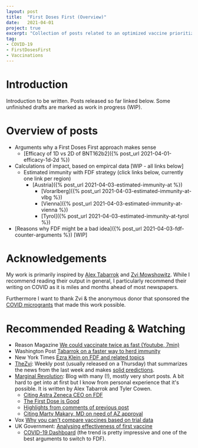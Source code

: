 ```yaml
---
layout: post
title:  "First Doses First (Overview)"
date:   2021-04-01
project: true
excerpt: "Collection of posts related to an optimized vaccine prioritization scheme that would save (likely) thousand of lives in the European Union"
tag:
- COVID-19
- FirstDosesFirst
- Vaccinations
---
```


# Introduction

Introduction to be written. Posts released so far linked below. Some unfinished drafts are marked as work in progress (WIP).

# Overview of posts

- Arguments why a First Doses First approach makes sense
  - [Efficacy of 1D vs 2D of BNT162b2]({% post_url 2021-04-01-efficacy-1d-2d %})
- Calculations of impact, based on empircal data [WIP - all links below]
  - Estimated immunity with FDF strategy (click links below, currently one link per region)
    - [Austria]({% post_url 2021-04-03-estimated-immunity-at %})
      - [Vorarlberg]({% post_url 2021-04-03-estimated-immunity-at-vlbg %})
      - [Vienna]({% post_url 2021-04-03-estimated-immunity-at-vienna %})
      - [Tyrol]({% post_url 2021-04-03-estimated-immunity-at-tyrol %})
- [Reasons why FDF might be a bad idea]({% post_url 2021-04-03-fdf-counter-arguments %}) [WIP]


# Acknowledgements

My work is primarily inspired by [Alex Tabarrok](https://twitter.com/ATabarrok) and [Zvi Mowshowitz](thezvi.wordpress.com). While I recommend reading their output in general, I particularly recommend their writing on COVID as it is miles and months ahead of most newspapers.

Furthermore I want to thank Zvi & the anonymous donor that sponsored the [COVID microgrants](https://thezvi.wordpress.com/2021/03/04/covid-3-4-declare-victory-and-leave-home/) that made this work possible.

# Recommended Reading & Watching

- Reason Magazine [We could vaccinate twice as fast (Youtube, 7min)](https://www.youtube.com/watch?v=OZ3DubRHSVo) 
- Washington Post [Tabarrok on a faster way to herd immunity](https://www.washingtonpost.com/outlook/2021/02/12/first-doses-vaccine-rules-fda/?arc404=true)
- New York  Times [Ezra Klein on FDF and related topics](https://www.nytimes.com/2021/04/01/opinion/covid-vaccine.html)
- [TheZvi](thezvi.wordpress.com): Weekly post (usually released on a Thursday) that summarizes the news from the last week and makes [solid predictions](https://thezvi.wordpress.com/2020/12/24/covid-12-24-were-fed-its-over/).
- [Marginal Revolution](https://marginalrevolution.com/): Blog with many (!), mostly very short posts. A bit hard to get into at first but I know from personal experience that it's possible. It is written by Alex Tabarrok and Tyler Cowen.
  - [Citing Astra Zeneca CEO on FDF](https://marginalrevolution.com/marginalrevolution/2021/01/pascal-soriot-on-first-doses-first.html)
  - [The First Dose is Good](https://marginalrevolution.com/marginalrevolution/2021/02/first-doses-first-the-data-is-arriving.html)
  - [Highlights from comments of previous post](https://marginalrevolution.com/marginalrevolution/2021/02/from-the-comments-on-fdf.html)
  - [Citing Marty Makary, MD on need of AZ approval](https://marginalrevolution.com/marginalrevolution/2021/01/approve-the-astrazeneca-vaccine-now.html)
- Vox [Why you can't compare vaccines based on trial data](https://www.youtube.com/watch?v=K3odScka55A)
- UK Government: [Analysing effectiveness of first vaccine](https://publichealthmatters.blog.gov.uk/2021/02/23/covid-19-analysing-first-vaccine-effectiveness-in-the-uk/)
    - [COVID-19 Dashboard](https://coronavirus.data.gov.uk/) (the trend is pretty impressive and one of the best arguments to switch to FDF).
